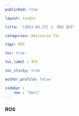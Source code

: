 ```yaml
---
published: true

layout: single

title: "[2023-03-27] 1. ROS 설치"

categories: Devcourse-TIL

tags: ROS

toc: true

toc_label : 목차

toc_sticky: true

author_profile: false

sidebar :
    nav : "docs"
---
```


### ROS
